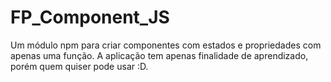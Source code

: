 # FP_Component_JS
Um módulo npm para criar componentes com estados e propriedades com apenas uma função. A aplicação tem apenas finalidade de aprendizado, porém quem quiser pode usar :D.
